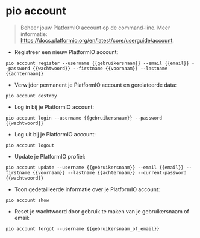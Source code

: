 # pio account

> Beheer jouw PlatformIO account op de command-line.
> Meer informatie: <https://docs.platformio.org/en/latest/core/userguide/account>.

- Registreer een nieuw PlatformIO account:

`pio account register --username {{gebruikersnaam}} --email {{email}} --password {{wachtwoord}} --firstname {{voornaam}} --lastname {{achternaam}}`

- Verwijder permanent je PlatformIO account en gerelateerde data:

`pio account destroy`

- Log in bij je PlatformIO account:

`pio account login --username {{gebruikersnaam}} --password {{wachtwoord}}`

- Log uit bij je PlatformIO account:

`pio account logout`

- Update je PlatformIO profiel:

`pio account update --username {{gebruikersnaam}} --email {{email}} --firstname {{voornaam}} --lastname {{achternaam}} --current-password {{wachtwoord}}`

- Toon gedetailleerde informatie over je PlatformIO account:

`pio account show`

- Reset je wachtwoord door gebruik te maken van je gebruikersnaam of email:

`pio account forgot --username {{gebruikersnaam_of_email}}`
